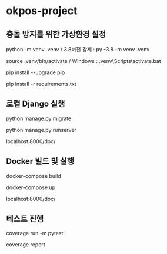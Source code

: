 # okpos-project

## 충돌 방지를 위한 가상환경 설정
python -m venv .venv / 3.8버전 강제 : py -3.8 -m venv .venv

source .venv/bin/activate / Windows : .venv\Scripts\activate.bat

pip install --upgrade pip

pip install -r requirements.txt

## 로컬 Django 실행

python manage.py migrate

python manage.py runserver

localhost:8000/doc/

## Docker 빌드 및 실행

docker-compose build

docker-compose up

localhost:8000/doc/


## 테스트 진행

coverage run -m pytest

coverage report
